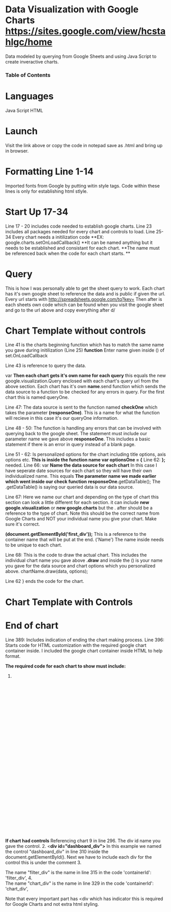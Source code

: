 # Data Visualization with Google Charts https://sites.google.com/view/hcstahlgc/home 
Data modeled by querying from Google Sheets and using Java Script to create inveractive charts.
 ### Table of Contents

  
# Languages
Java Script
HTML
# Launch
Visit the link above or copy the code in notepad save as .html and bring up in browser.

# Formatting  Line 1-14 
Imported fonts from Google by putting witin style tags.
Code within these lines is only for establishing html stlyle.

# Start Up 17-34
Line 17 - 20 includes code needed to establish google charts.
Line 23 includes all packages needed for every chart and controls to load.
Line 25-34 Every chart needs a initilization code **EX: google.charts.setOnLoadCallback() **It can be named anything but it needs to be established and consistant for each chart. **The name must be referenced back when the code for each chart starts. **

# Query 
This is how I was personally able to get the sheet query to work.
Each chart has it's own google sheet to reference the data and is public if given the url.
Every url starts with http://spreadsheets.google.com/tq?key= 
Then after is each sheets own code which can be found when you visit the google sheet and go to the url above and copy everything after 
d/
# Chart Template without controls
Line 41  is the charts beginning function which has to match the same name you gave during initilization (Line 25)
**function** Enter name given inside () of set.OnLoadCallback

Line 43 is reference to query the data.

var **Then each chart gets it's own name for each query**  this equals the new google.visualization.Query enclosed with each chart's query url from the above section.
Each chart has it's own **name**.send function which sends the data source to a function to be checked for any errors in query. For the first chart this is named queryOne. 

Line 47: The data source is sent to the function named **checkOne** which takes the parameter **(responseOne)**. This is a name for what the function will recieve in this case it's our queryOne information.

Line 48 - 50: The function is handling any errors that can be involved with querying back to the google sheet. The statement must include our parameter name we gave above
**responseOne**. This includes a basic statement if there is an error in query instead of a blank page.

Line 51 - 62: Is personalized options for the chart including title options, axis options etc. **This is inside the function name var optionsOne = {**
Line 62: **};** needed.
Line 66: var **Name the data source for each chart** In this case I have seperate date sources for each chart so they will have their own individualized name. 
This equals **The parameter name we made earlier which went inside our check function** 
**responseOne**.getDataTable();
The .getDataTable() is saying our queried data is our data source.

Line 67: Here we name our chart and depending on the type of chart this section can look a little different for each section.
it can include **new google.visualization** or **new google.charts** but the . after should be a reference to the type of chart.
Note this should be the correct name from Google Charts and NOT your individual name you give your chart. Make sure it's correct.


**(document.getElementById('first_div'));** This is a reference to the container name that will be put at the end. 
('Name')  The name inside needs to be unique to each chart. 

Line 68: This is the code to draw the actual chart.
This includes the individual chart name you gave above **.draw** and inside the () is your name you gave for the data source and chart options which you personalized above.
chartName.draw(data, options);

Line 62  } ends the code for the chart.

# Chart Template with Controls
 
  
  
  
  
  
  
  # End of chart
 Line 389: Includes indication of ending the chart making process. 
 Line 396: Starts code for HTML customization with the required google chart container inside.
 I included the google chart container inside HTML to help format.
 
 **The required code for each chart to show must include:**
1. <div id="div container name you gave the chart" style="width: 800px; height: 500px;"></div> 

**If chart had controls** Referencing chart 9 in line 296.
The div id name you gave the control.
2.  <**div id="dashboard_div">** In this example we named the control "dashboard_div" in line 310 inside the document.getElementById().
 Next we have to include each div for the control this is under the comment
      <!--Divs that will hold each control and chart--> 
      3. <div id="filter_div"></div>  The name "filter_div" is the name in line 315 in the code 'containerId': 'filter_div',
      4. <div id="chart_div"></div> The name "chart_div" is the name in line 329 in the code 'containerId': 'chart_div', 

Note that every important part has <div which has indicator this is required for Google Charts and not extra html styling. 

